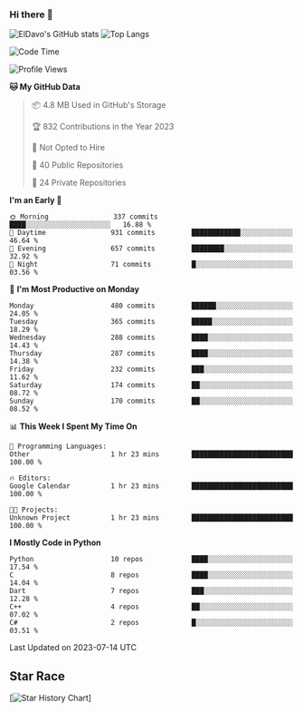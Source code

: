 ### Hi there 👋
![ElDavo's GitHub stats](https://github-readme-stats.vercel.app/api?username=ElDavoo&show_icons=true&theme=chartreuse-dark)
![Top Langs](https://github-readme-stats.vercel.app/api/top-langs/?username=ElDavoo&theme=chartreuse-dark&layout=compact)

<!--START_SECTION:waka-->
![Code Time](http://img.shields.io/badge/Code%20Time-117%20hrs%2055%20mins-blue)

![Profile Views](http://img.shields.io/badge/Profile%20Views-3-blue)

**🐱 My GitHub Data** 

> 📦 4.8 MB Used in GitHub's Storage 
 > 
> 🏆 832 Contributions in the Year 2023
 > 
> 🚫 Not Opted to Hire
 > 
> 📜 40 Public Repositories 
 > 
> 🔑 24 Private Repositories 
 > 
**I'm an Early 🐤** 

```text
🌞 Morning                337 commits         ████░░░░░░░░░░░░░░░░░░░░░   16.88 % 
🌆 Daytime                931 commits         ████████████░░░░░░░░░░░░░   46.64 % 
🌃 Evening                657 commits         ████████░░░░░░░░░░░░░░░░░   32.92 % 
🌙 Night                  71 commits          █░░░░░░░░░░░░░░░░░░░░░░░░   03.56 % 
```
📅 **I'm Most Productive on Monday** 

```text
Monday                   480 commits         ██████░░░░░░░░░░░░░░░░░░░   24.05 % 
Tuesday                  365 commits         █████░░░░░░░░░░░░░░░░░░░░   18.29 % 
Wednesday                288 commits         ████░░░░░░░░░░░░░░░░░░░░░   14.43 % 
Thursday                 287 commits         ████░░░░░░░░░░░░░░░░░░░░░   14.38 % 
Friday                   232 commits         ███░░░░░░░░░░░░░░░░░░░░░░   11.62 % 
Saturday                 174 commits         ██░░░░░░░░░░░░░░░░░░░░░░░   08.72 % 
Sunday                   170 commits         ██░░░░░░░░░░░░░░░░░░░░░░░   08.52 % 
```


📊 **This Week I Spent My Time On** 

```text
💬 Programming Languages: 
Other                    1 hr 23 mins        █████████████████████████   100.00 % 

🔥 Editors: 
Google Calendar          1 hr 23 mins        █████████████████████████   100.00 % 

🐱‍💻 Projects: 
Unknown Project          1 hr 23 mins        █████████████████████████   100.00 % 
```

**I Mostly Code in Python** 

```text
Python                   10 repos            ████░░░░░░░░░░░░░░░░░░░░░   17.54 % 
C                        8 repos             ████░░░░░░░░░░░░░░░░░░░░░   14.04 % 
Dart                     7 repos             ███░░░░░░░░░░░░░░░░░░░░░░   12.28 % 
C++                      4 repos             ██░░░░░░░░░░░░░░░░░░░░░░░   07.02 % 
C#                       2 repos             █░░░░░░░░░░░░░░░░░░░░░░░░   03.51 % 
```




 Last Updated on 2023-07-14 UTC
<!--END_SECTION:waka-->

## Star Race

[![Star History Chart](https://api.star-history.com/svg?repos=ElDavoo/WhatsApp-Crypt14-Crypt15-Decrypter,ElDavoo/TuringOS,EliteAndroidApps/WhatsApp-Crypt12-Decrypter,KnugiHK/Whatsapp-Chat-Exporter&type=Date)]
